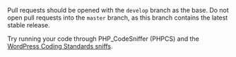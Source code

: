 Pull requests should be opened with the `develop` branch as the base. Do not
open pull requests into the `master` branch, as this branch contains the latest
stable release.

Try running your code through PHP_CodeSniffer (PHPCS) and the [WordPress Coding Standards sniffs][1].

[1]: https://github.com/WordPress-Coding-Standards/WordPress-Coding-Standards
